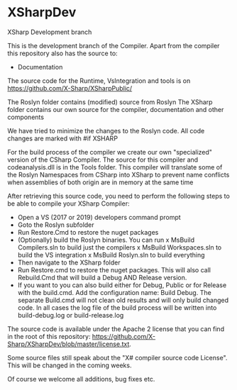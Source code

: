 # XSharpDev
XSharp Development branch

This is the development branch of the Compiler.
Apart from the compiler this repository also has the source to:
- Documentation

The source code for the Runtime, VsIntegration and tools is on https://github.com/X-Sharp/XSharpPublic/

The Roslyn folder contains (modified) source from Roslyn
The XSharp folder contains our own source for the compiler, documentation  and other components

We have tried to minimize the changes to the Roslyn code. 
All code changes are marked with #if XSHARP

For the build process of the compiler we create our own "specialized" version of the CSharp Compiler. 
The source for this compiler and codeanalysis.dll is in the Tools folder.
This compiler will translate some of the Roslyn Namespaces from <something>CSharp into <Something>XSharp to
prevent name conflicts when assemblies of both origin are in memory at the same time

After retrieving this source code, you need to perform the following steps to be able to compile your XSharp Compiler:

- Open a VS (2017 or 2019) developers command prompt
- Goto the Roslyn subfolder
- Run Restore.Cmd to restore the nuget packages
- (Optionally) build the Roslyn binaries. You can run
  x MsBuild Compilers.sln to build just the compilers
  x MsBuild Workspaces.sln to build the VS integration
  x MsBuild Roslyn.sln to build everything
- Then navigate to the XSharp folder
- Run Restore.cmd to restore the nuget packages. This will also call Rebuild.Cmd that will build a Debug AND Release version.
- If you want to you can also build either for Debug, Public or for Release with the build.cmd. Add the configuration name: Build Debug.
  The separate Build.cmd will not clean old results and will only build changed code.
  In all cases the log file of the build process will be written into build-debug.log  or build-release.log 
  
The source code is available under the Apache 2 license that you can find in the root of this repository:
https://github.com/X-Sharp/XSharpDev/blob/master/license.txt.

Some source files still speak about the "X# compiler source code License". This will be changed in the coming weeks.

Of course we welcome all additions, bug fixes etc.

